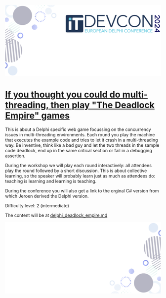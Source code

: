 ![header](../images/ITDevCon2024.Theme.00.Title-Slide.header.png)

# [If you thought you could do multi-threading, then play "The Deadlock Empire" games](https://www.itdevcon.it/roma/en/sessions/delphi_deadlock_empire/)

This is about a Delphi specific web game focussing on the concurrency issues in multi-threading environments. Each round you play the machine that executes the example code and tries to let it crash in a multi-threading way. Be inventive, think like a bad guy and let the two threads in the sample code deadlock, end up in the same critical section or fail in a debugging assertion.

During the workshop we will play each round interactively: all attendees play the round followed by a short discussion. This is about collective learning, so the speaker will probably learn just as much as attendees do: teaching is learning and learning is teaching.

During the conference you will also get a link to the orginal C# version from which Jeroen derived the Delphi version.

Difficulty level: 2 (intermediate)

The content will be at [delphi_deadlock_empire.md](./delphi_deadlock_empire.md)

![footer](../images/ITDevCon2024.Theme.00.Title-Slide.footer.png)
